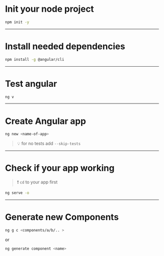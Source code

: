 # Init your node project
```bash
npm init -y
```
 ---

# Install needed dependencies

```bash
npm install -g @angular/cli
```
---
# Test angular

```bash
ng v
```

---

# Create Angular app

```bash
ng new <name-of-app>
```
>💡 for no tests add `--skip-tests`
---

# Check if your app working

>❗ `cd` to your app first

```bash
ng serve -o
```

---
# Generate new Components

```bash
ng g c <components/a/b/.. >
```
or

```bash
ng generate component <name>
```

